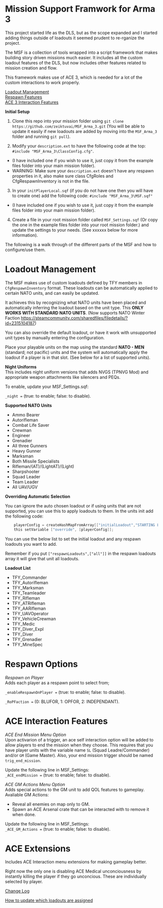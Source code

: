 # Mission Support Framwork for Arma 3

This project started life as the DLS, but as the scope expanded and I started adding things outside of loadouts it seemed prudent to re-rganize the project.  

The MSF is a collection of tools wrapped into a script framework that makes building story driven missions much easier.  It includes all the custom loadout features of the DLS, but now includes other features related to mission creation and flow.  

This framework makes use of ACE 3, which is needed for a lot of the custom interactions to work properly.  

[Loadout Management](#loadout-management)  
[Respawn Features](#respawn-options)  
[ACE 3 Interaction Features](#ace-interaction-features)  

**Initial Setup**  
1. Clone this repo into your mission folder using `git clone https://github.com/zeiktuvai/MSF_Arma_3.git` (You will be able to update it easily if new loadouts are added by moving into the `MSF_Arma_3` folder and running `git pull`).  

2. Modify your `description.ext` to have the following code at the top: `#include "MSF_Arma_3\ClassConfig.cfg"`.  
- (I have included one if you wish to use it, just copy it from the example files folder into your main mission folder).  
- WARNING: Make sure your `description.ext` doesn't have any respawn properties in it, also make sure class CfgRoles and CfgRespawnInventory is not in the file.  

3. In your `initPlayerLocal.sqf` (if you do not have one then you will have to create one) add the following code: `#include "MSF_Arma_3\MSF.sqf"` 
- (I have included one if you wish to use it, just copy it from the example files folder into your main mission folder).  

4. Create a file in your root mission folder called `MSF_Settings.sqf` (Or copy the one in the example files folder into your root mission folder.) and update the settings to your needs. (See xxxxxx below for more information).  

The following is a walk through of the different parts of the MSF and how to configure/use them.  

# Loadout Management

The MSF makes use of custom loadouts defined by TFY members in `CfgRespawnInventory` format.  These loadouts can be automatically applied to certain NATO units, and can easily be updated.  

It achieves this by recognizing what NATO units have been placed and automatically inferring the loadout based on the unit type.  This **ONLY WORKS WITH STANDARD NATO UNITS**.  (Now supports NATO Winter Faction https://steamcommunity.com/sharedfiles/filedetails/?id=2315104187)

You can also override the default loadout, or have it work with unsupported unit types by manually entering the configuration.

Place your playable units on the map using the standard **NATO - MEN** (standard; not pacific) units and the system will automatically apply the loadout if a player is in that slot. (See below for a list of supported units). 

**Night Uniforms**  
This includes night uniform versions that adds NVGS (TPNVG Mod) and appropriate weapon attachments like silencers and PEQs.  

To enable, update your MSF_Settings.sqf:  

`_night =` (true: to enable; false: to disable).  

**Supported NATO Units**
- Ammo Bearer
- Autorifleman
- Combat Life Saver
- Crewman
- Engineer
- Grenadier
- All three Gunners
- Heavy Gunner
- Marksman
- Both Missile Specialists
- Rifleman/(AT)/(LightAT)/(Light)
- Sharpshooter
- Squad Leader
- Team Leader
- All UAV/UGV  

**Overriding Automatic Selection**  

You can ignore the auto chosen loadout or if using units that are not supported, you can use this to apply loadouts to them.  In the units init add the following code:

```c
    playerConfig = createHashMapFromArray[["initialLoadout","STARTING LOADOUT"],["respawnLoadouts",["RESPAWN","LOADOUTS"]]];
    this setVariable ["override", [playerConfig]];                
```
You can use the below list to set the initial loadout and any respawn loadouts you want to add.  

Remember if you put `["respawnLoadouts",["all"]]` in the respawn loadouts array it will give that unit all loadouts.

**Loadout List**

- TFY_Commander
- TFY_Autorifleman
- TFY_Marksman
- TFY_Teamleader
- TFY_Rifleman
- TFY_ATRifleman
- TFY_AARifleman
- TFY_UAVOperator
- TFY_VehicleCrewman
- TFY_Medic
- TFY_Diver_Expl
- TFY_Diver
- TFY_Grenadier
- TFY_MineSpec  

# Respawn Options

*Respawn on Player*  
Adds each player as a respawn point to select from;  

`_enableRespawnOnPlayer =` (true: to enable; false: to disable). 

`_RoPFaction =` (0: BLUFOR, 1: OPFOR, 2: INDEPENDANT). 
    
# ACE Interaction Features

*ACE End Mission Menu Option*  
Upon activarion of a trigger, an ace self interaction option will be added to allow players to end the mission when they choose.  This requires
that you have player units with the variable name `SL` (Squad Leadre/Commander) and/or `GM` (Game Master).  Also, your end mission trigger should be named `trig_end_mission`.  

Update the following line in MSF_Settings:  
`_ACE_endMission =` (true: to enable; false: to disable).  

*ACE GM Actions Menu Option*  
Adds special actions to the GM unit to add QOL features to gameplay. Avaliable GM Actions:  
- Reveal all enemies on map only to GM.  
- Spawn an ACE Arsenal crate that can be interacted with to remove it when done.  

Update the following line in MSF_Settings:  
`_ACE_GM_Actions =` (true: to enable; false: to disable).     

# ACE Extensions

Includes ACE Interaction menu extensions for making gameplay better.

Right now the only one is disabling ACE Medical unconciousness by instantly killing the player if they go unconcious.  These are individually selected by player.

[Change Log](/Docs/Changelog.md)  

[How to update which loadouts are assigned](/Docs/Updating%20Assigned%20Loadouts.md)